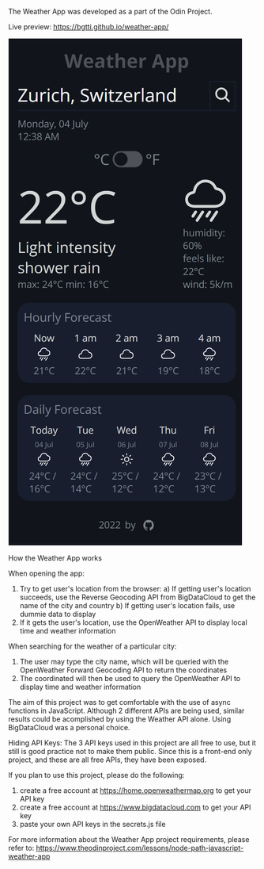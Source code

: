 The Weather App was developed as a part of the Odin Project.

Live preview: https://bgtti.github.io/weather-app/

![Preview of app](/weatherAppPreview.png)

How the Weather App works

When opening the app:

1. Try to get user's location from the browser:
   a) If getting user's location succeeds, use the Reverse Geocoding API from BigDataCloud to get the name of the city and country
   b) If getting user's location fails, use dummie data to display
2. If it gets the user's location, use the OpenWeather API to display local time and weather information

When searching for the weather of a particular city:

1. The user may type the city name, which will be queried with the OpenWeather Forward Geocoding API to return the coordinates
2. The coordinated will then be used to query the OpenWeather API to display time and weather information

The aim of this project was to get comfortable with the use of async functions in JavaScript.
Although 2 different APIs are being used, similar results could be acomplished by using the Weather API alone. Using BigDataCloud was a personal choice.

Hiding API Keys:
The 3 API keys used in this project are all free to use, but it still is good practice not to make them public.
Since this is a front-end only project, and these are all free APIs, they have been exposed.

If you plan to use this project, please do the following:

1. create a free account at https://home.openweathermap.org to get your API key
2. create a free account at https://www.bigdatacloud.com to get your API key
3. paste your own API keys in the secrets.js file

For more information about the Weather App project requirements, please refer to: https://www.theodinproject.com/lessons/node-path-javascript-weather-app
